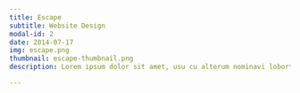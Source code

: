 ```yaml
---
title: Escape
subtitle: Website Design
modal-id: 2
date: 2014-07-17
img: escape.png
thumbnail: escape-thumbnail.png
description: Lorem ipsum dolor sit amet, usu cu alterum nominavi lobortis. At duo novum diceret. Tantas apeirian vix et, usu sanctus postulant inciderint ut, populo diceret necessitatibus in vim. Cu eum dicam feugiat noluisse.

---
```

